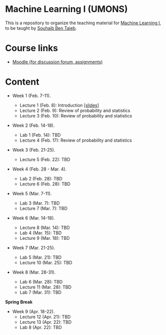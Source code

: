 # Machine Learning I (UMONS)

This is a repository to organize the teaching material for [Machine Learning I](https://applications.umons.ac.be/web/en/pde/2021-2022/aa/S-INFO-256.htm), to be taught by [Souhaib Ben Taieb](http://www.souhaib-bentaieb.com).

# Course links

- [Moodle (for discussion forum, assignments)](https://moodle.umons.ac.be/course/view.php?id=2785)


# Content

- Week 1 (Feb. 7-11). 
  - Lecture 1 (Feb. 8): Introduction [[slides]](./slides/1-ml-introduction.pdf)
  - Lecture 2 (Feb. 9): Review of probability and statistics
  - Lecture 3 (Feb. 10): Review of probability and statistics

- Week 2 (Feb. 14-18). 
  - Lab 1 (Feb. 14): TBD
  - Lecture 4 (Feb. 17): Review of probability and statistics
  
- Week 3 (Feb. 21-25). 
   - Lecture 5 (Feb. 22): TBD

- Week 4 (Feb. 28 - Mar. 4). 
  - Lab 2 (Feb. 28): TBD
  - Lecture 6 (Feb. 28): TBD

- Week 5 (Mar. 7-11). 
  - Lab 3 (Mar. 7): TBD
  - Lecture 7 (Mar. 7): TBD

- Week 6 (Mar. 14-18). 
  - Lecture 8 (Mar. 14): TBD
  - Lab 4 (Mar. 15): TBD
  - Lecture 9 (Mar. 18): TBD

- Week 7 (Mar. 21-25). 
  - Lab 5 (Mar. 21): TBD
  - Lecture 10 (Mar. 25): TBD

- Week 8 (Mar. 28-31). 
  - Lab 6 (Mar. 28): TBD
  - Lecture 11 (Mar. 28): TBD
  - Lab 7 (Mar. 31): TBD


**Spring Break**


- Week 9 (Apr. 18-22). 
  - Lecture 12 (Apr. 21): TBD
  - Lecture 13 (Apr. 22): TBD
  - Lab 8 (Apr. 22): TBD



